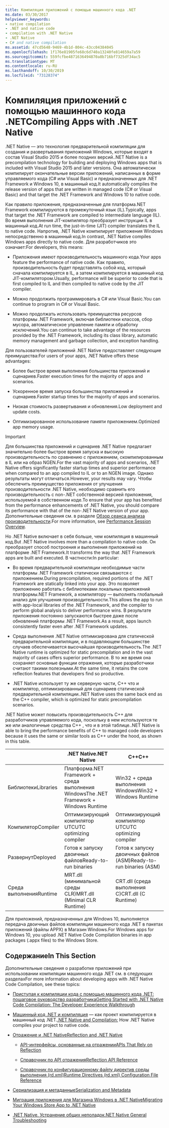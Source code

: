 ```yaml
---
title: Компиляция приложений с помощью машинного кода .NET
ms.date: 03/30/2017
helpviewer_keywords:
- native compilation
- .NET and native code
- compilation with .NET Native
- .NET Native
- C# and native compilation
ms.assetid: 47cd5648-9469-4b1d-804c-43cc04384045
ms.openlocfilehash: 1f176e81905fe68c6d740a13240fe814659a7a59
ms.sourcegitcommit: 559fcfbe4871636494870a8b716bf7325df34ac5
ms.translationtype: MT
ms.contentlocale: ru-RU
ms.lasthandoff: 10/30/2019
ms.locfileid: "73128374"
---
```

# <a name="compiling-apps-with-net-native"></a><span data-ttu-id="eb9c1-102">Компиляция приложений с помощью машинного кода .NET</span><span class="sxs-lookup"><span data-stu-id="eb9c1-102">Compiling Apps with .NET Native</span></span>

<span data-ttu-id="eb9c1-103">.NET Native — это технология предварительной компиляции для создания и развертывания приложений Windows, которые входят в состав Visual Studio 2015 и более поздних версий.</span><span class="sxs-lookup"><span data-stu-id="eb9c1-103">.NET Native is a precompilation technology for building and deploying Windows apps that is included with Visual Studio 2015 and later versions.</span></span> <span data-ttu-id="eb9c1-104">Она автоматически компилирует окончательные версии приложений, написанных в форме управляемого кода (C# или Visual Basic) и предназначенных для .NET Framework и Windows 10, в машинный код.</span><span class="sxs-lookup"><span data-stu-id="eb9c1-104">It automatically compiles the release version of apps that are written in managed code (C# or Visual Basic) and that target the .NET Framework and Windows 10 to native code.</span></span>

<span data-ttu-id="eb9c1-105">Как правило приложения, предназначенные для платформа.NET Framework компилируются в промежуточный язык (IL).</span><span class="sxs-lookup"><span data-stu-id="eb9c1-105">Typically, apps that target the .NET Framework are compiled to intermediate language (IL).</span></span> <span data-ttu-id="eb9c1-106">Во время выполнения JIT-компилятор преобразует инструкции IL в машинный код.</span><span class="sxs-lookup"><span data-stu-id="eb9c1-106">At run time, the just-in-time (JIT) compiler translates the IL to native code.</span></span> <span data-ttu-id="eb9c1-107">Напротив, .NET Native компилирует приложения Windows непосредственно в машинный код.</span><span class="sxs-lookup"><span data-stu-id="eb9c1-107">In contrast, .NET Native compiles Windows apps directly to native code.</span></span> <span data-ttu-id="eb9c1-108">Для разработчиков это означает:</span><span class="sxs-lookup"><span data-stu-id="eb9c1-108">For developers, this means:</span></span>

- <span data-ttu-id="eb9c1-109">Приложения имеют производительность машинного кода.</span><span class="sxs-lookup"><span data-stu-id="eb9c1-109">Your apps feature the performance of native code.</span></span> <span data-ttu-id="eb9c1-110">Как правило, производительность будет представлять собой код, который сначала компилируется в IL, а затем компилируется в машинный код JIT-компилятором.</span><span class="sxs-lookup"><span data-stu-id="eb9c1-110">Usually, performance will be superior to code that is first compiled to IL and then compiled to native code by the JIT compiler.</span></span>

- <span data-ttu-id="eb9c1-111">Можно продолжить программировать в C# или Visual Basic.</span><span class="sxs-lookup"><span data-stu-id="eb9c1-111">You can continue to program in C# or Visual Basic.</span></span>

- <span data-ttu-id="eb9c1-112">Можно продолжать использовать преимущества ресурсов платформы .NET Framework, включая библиотеки классов, сбор мусора, автоматическое управление памяти и обработку исключений.</span><span class="sxs-lookup"><span data-stu-id="eb9c1-112">You can continue to take advantage of the resources provided by the .NET Framework, including its class library, automatic memory management and garbage collection, and exception handling.</span></span>

<span data-ttu-id="eb9c1-113">Для пользователей приложений .NET Native предоставляет следующие преимущества:</span><span class="sxs-lookup"><span data-stu-id="eb9c1-113">For users of your apps, .NET Native offers these advantages:</span></span>

- <span data-ttu-id="eb9c1-114">Более быстрое время выполнения большинства приложений и сценариев.</span><span class="sxs-lookup"><span data-stu-id="eb9c1-114">Faster execution times for the majority of apps and scenarios.</span></span>

- <span data-ttu-id="eb9c1-115">Ускоренное время запуска большинства приложений и сценариев.</span><span class="sxs-lookup"><span data-stu-id="eb9c1-115">Faster startup times for the majority of apps and scenarios.</span></span>

- <span data-ttu-id="eb9c1-116">Низкая стоимость развертывания и обновления.</span><span class="sxs-lookup"><span data-stu-id="eb9c1-116">Low deployment and update costs.</span></span>

- <span data-ttu-id="eb9c1-117">Оптимизированное использование памяти приложением.</span><span class="sxs-lookup"><span data-stu-id="eb9c1-117">Optimized app memory usage.</span></span>

> [!IMPORTANT]
> <span data-ttu-id="eb9c1-118">Для большинства приложений и сценариев .NET Native предлагает значительно более быстрое время запуска и высокую производительность по сравнению с приложением, скомпилированным в IL или на образ NGEN.</span><span class="sxs-lookup"><span data-stu-id="eb9c1-118">For the vast majority of apps and scenarios, .NET Native offers significantly faster startup times and superior performance when compared to an app compiled to IL or to an NGEN image.</span></span> <span data-ttu-id="eb9c1-119">Однако результаты могут отличаться.</span><span class="sxs-lookup"><span data-stu-id="eb9c1-119">However, your results may vary.</span></span> <span data-ttu-id="eb9c1-120">Чтобы обеспечить преимущество приложения от улучшения производительности .NET Native, необходимо сравнить его производительность с non-.NET собственной версией приложения, используемой в собственном коде.</span><span class="sxs-lookup"><span data-stu-id="eb9c1-120">To ensure that your app has benefited from the performance enhancements of .NET Native, you should compare its performance with that of the non-.NET Native version of your app.</span></span> <span data-ttu-id="eb9c1-121">Дополнительные сведения см. в разделе [Обзор сеанса анализа производительности](https://docs.microsoft.com/visualstudio/profiling/performance-session-overview).</span><span class="sxs-lookup"><span data-stu-id="eb9c1-121">For more information, see [Performance Session Overview](https://docs.microsoft.com/visualstudio/profiling/performance-session-overview).</span></span>

<span data-ttu-id="eb9c1-122">Но .NET Native включает в себя больше, чем компиляция в машинный код.</span><span class="sxs-lookup"><span data-stu-id="eb9c1-122">But .NET Native involves more than a compilation to native code.</span></span> <span data-ttu-id="eb9c1-123">Он преобразует способ построения и выполнения приложений на платформе .NET Framework.</span><span class="sxs-lookup"><span data-stu-id="eb9c1-123">It transforms the way that .NET Framework apps are built and executed.</span></span> <span data-ttu-id="eb9c1-124">В частности:</span><span class="sxs-lookup"><span data-stu-id="eb9c1-124">In particular:</span></span>

- <span data-ttu-id="eb9c1-125">Во время предварительной компиляции необходимые части платформы .NET Framework статически связываются с приложением.</span><span class="sxs-lookup"><span data-stu-id="eb9c1-125">During precompilation, required portions of the .NET Framework are statically linked into your app.</span></span> <span data-ttu-id="eb9c1-126">Это позволяет приложению работать с библиотеками локальных приложений платформы.NET Framework, а компилятору — выполнять глобальный анализ для улучшения производительности.</span><span class="sxs-lookup"><span data-stu-id="eb9c1-126">This allows the app to run with app-local libraries of the .NET Framework, and the compiler to perform global analysis to deliver performance wins.</span></span> <span data-ttu-id="eb9c1-127">В результате приложения постоянно запускаются быстрее даже после обновлений платформы .NET Framework.</span><span class="sxs-lookup"><span data-stu-id="eb9c1-127">As a result, apps launch consistently faster even after .NET Framework updates.</span></span>

- <span data-ttu-id="eb9c1-128">Среда выполнения .NET Native оптимизирована для статической предварительной компиляции, и в подавляющем большинстве случаев обеспечивается высочайшая производительность.</span><span class="sxs-lookup"><span data-stu-id="eb9c1-128">The .NET Native runtime is optimized for static precompilation and in the vast majority of cases offers superior performance.</span></span> <span data-ttu-id="eb9c1-129">В то же время она сохраняет основные функции отражения, которые разработчики считают такими полезными.</span><span class="sxs-lookup"><span data-stu-id="eb9c1-129">At the same time, it retains the core reflection features that developers find so productive.</span></span>

- <span data-ttu-id="eb9c1-130">.NET Native использует ту же серверную части, C++ что и компилятор, оптимизированный для сценариев статической предварительной компиляции.</span><span class="sxs-lookup"><span data-stu-id="eb9c1-130">.NET Native uses the same back end as the C++ compiler, which is optimized for static precompilation scenarios.</span></span>

<span data-ttu-id="eb9c1-131">.NET Native может повысить производительность C++ для разработчиков управляемого кода, поскольку в нем используются те же или аналогичные средства C++ , что и в этой таблице.</span><span class="sxs-lookup"><span data-stu-id="eb9c1-131">.NET Native is able to bring the performance benefits of C++ to managed code developers because it uses the same or similar tools as C++ under the hood, as shown in this table.</span></span>

||<span data-ttu-id="eb9c1-132">.NET Native</span><span class="sxs-lookup"><span data-stu-id="eb9c1-132">.NET Native</span></span>|<span data-ttu-id="eb9c1-133">C++</span><span class="sxs-lookup"><span data-stu-id="eb9c1-133">C++</span></span>|
|-|----------------------------------------------------------------|-----------|
|<span data-ttu-id="eb9c1-134">Библиотеки</span><span class="sxs-lookup"><span data-stu-id="eb9c1-134">Libraries</span></span>|<span data-ttu-id="eb9c1-135">Платформа.NET Framework + среда выполнения Windows</span><span class="sxs-lookup"><span data-stu-id="eb9c1-135">The .NET Framework + Windows Runtime</span></span>|<span data-ttu-id="eb9c1-136">Win32 + среда выполнения Windows</span><span class="sxs-lookup"><span data-stu-id="eb9c1-136">Win32 + Windows Runtime</span></span>|
|<span data-ttu-id="eb9c1-137">Компилятор</span><span class="sxs-lookup"><span data-stu-id="eb9c1-137">Compiler</span></span>|<span data-ttu-id="eb9c1-138">Оптимизирующий компилятор UTC</span><span class="sxs-lookup"><span data-stu-id="eb9c1-138">UTC optimizing compiler</span></span>|<span data-ttu-id="eb9c1-139">Оптимизирующий компилятор UTC</span><span class="sxs-lookup"><span data-stu-id="eb9c1-139">UTC optimizing compiler</span></span>|
|<span data-ttu-id="eb9c1-140">Развернут</span><span class="sxs-lookup"><span data-stu-id="eb9c1-140">Deployed</span></span>|<span data-ttu-id="eb9c1-141">Готов к запуску двоичных файлов</span><span class="sxs-lookup"><span data-stu-id="eb9c1-141">Ready-to-run binaries</span></span>|<span data-ttu-id="eb9c1-142">Готов к запуску двоичных файлов (ASM)</span><span class="sxs-lookup"><span data-stu-id="eb9c1-142">Ready-to-run binaries (ASM)</span></span>|
|<span data-ttu-id="eb9c1-143">Среда выполнения</span><span class="sxs-lookup"><span data-stu-id="eb9c1-143">Runtime</span></span>|<span data-ttu-id="eb9c1-144">MRT.dll (минимальной среды CLR)</span><span class="sxs-lookup"><span data-stu-id="eb9c1-144">MRT.dll (Minimal CLR Runtime)</span></span>|<span data-ttu-id="eb9c1-145">CRT.dll (среда выполнения C)</span><span class="sxs-lookup"><span data-stu-id="eb9c1-145">CRT.dll (C Runtime)</span></span>|

<span data-ttu-id="eb9c1-146">Для приложений, предназначенных для Windows 10, выполняется передача двоичных файлов компиляции машинного кода .NET в пакетах приложений (файлы APPX) в Магазин Windows.</span><span class="sxs-lookup"><span data-stu-id="eb9c1-146">For Windows apps for Windows 10, you upload .NET Native Code Compilation binaries in app packages (.appx files) to the Windows Store.</span></span>

## <a name="in-this-section"></a><span data-ttu-id="eb9c1-147">Содержание</span><span class="sxs-lookup"><span data-stu-id="eb9c1-147">In This Section</span></span>

<span data-ttu-id="eb9c1-148">Дополнительные сведения о разработке приложений при использовании компиляции машинного кода .NET см. в следующих разделах</span><span class="sxs-lookup"><span data-stu-id="eb9c1-148">For more information about developing apps with .NET Native Code Compilation, see these topics:</span></span>

- [<span data-ttu-id="eb9c1-149">Приступая к компиляции кода с помощью машинного кода .NET: пошаговое руководство разработчика</span><span class="sxs-lookup"><span data-stu-id="eb9c1-149">Getting Started with .NET Native Code Compilation: The Developer Experience Walkthrough</span></span>](getting-started-with-net-native.md)

- <span data-ttu-id="eb9c1-150">[Машинный код .NET и компиляция](net-native-and-compilation.md) — как проект компилируется в машинный код .NET.</span><span class="sxs-lookup"><span data-stu-id="eb9c1-150">[.NET Native and Compilation:](net-native-and-compilation.md) How .NET Native compiles your project to native code.</span></span>

- [<span data-ttu-id="eb9c1-151">Отражение и .NET Native</span><span class="sxs-lookup"><span data-stu-id="eb9c1-151">Reflection and .NET Native</span></span>](reflection-and-net-native.md)

  - [<span data-ttu-id="eb9c1-152">API-интерфейсы, основанные на отражении</span><span class="sxs-lookup"><span data-stu-id="eb9c1-152">APIs That Rely on Reflection</span></span>](apis-that-rely-on-reflection.md)

  - [<span data-ttu-id="eb9c1-153">Справочник по API отражения</span><span class="sxs-lookup"><span data-stu-id="eb9c1-153">Reflection API Reference</span></span>](net-native-reflection-api-reference.md)

  - [<span data-ttu-id="eb9c1-154">Справочник по конфигурационному файлу директив среды выполнения (rd.xml)</span><span class="sxs-lookup"><span data-stu-id="eb9c1-154">Runtime Directives (rd.xml) Configuration File Reference</span></span>](runtime-directives-rd-xml-configuration-file-reference.md)

- [<span data-ttu-id="eb9c1-155">Сериализация и метаданные</span><span class="sxs-lookup"><span data-stu-id="eb9c1-155">Serialization and Metadata</span></span>](serialization-and-metadata.md)

- [<span data-ttu-id="eb9c1-156">Миграция приложения для Магазина Windows в .NET Native</span><span class="sxs-lookup"><span data-stu-id="eb9c1-156">Migrating Your Windows Store App to .NET Native</span></span>](migrating-your-windows-store-app-to-net-native.md)

- [<span data-ttu-id="eb9c1-157">.NET Native. Устранение общих неполадок</span><span class="sxs-lookup"><span data-stu-id="eb9c1-157">.NET Native General Troubleshooting</span></span>](net-native-general-troubleshooting.md)
